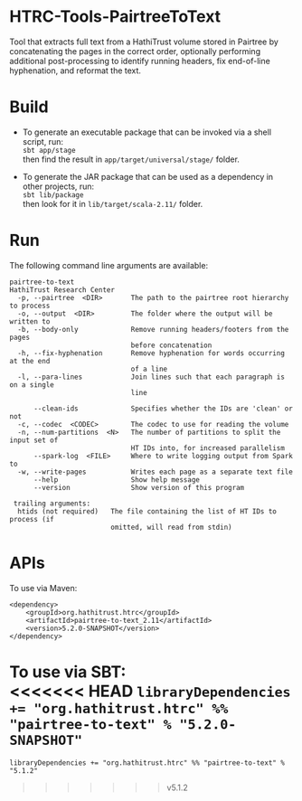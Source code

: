 # HTRC-Tools-PairtreeToText
Tool that extracts full text from a HathiTrust volume stored in Pairtree by concatenating the pages 
in the correct order, optionally performing additional post-processing to identify running headers, 
fix end-of-line hyphenation, and reformat the text.

# Build
* To generate an executable package that can be invoked via a shell script, run:  
  `sbt app/stage`  
  then find the result in `app/target/universal/stage/` folder.

* To generate the JAR package that can be used as a dependency in other projects, run:  
  `sbt lib/package`  
  then look for it in `lib/target/scala-2.11/` folder.
  
# Run
The following command line arguments are available:
```
pairtree-to-text
HathiTrust Research Center
  -p, --pairtree  <DIR>       The path to the pairtree root hierarchy to process
  -o, --output  <DIR>         The folder where the output will be written to
  -b, --body-only             Remove running headers/footers from the pages
                              before concatenation
  -h, --fix-hyphenation       Remove hyphenation for words occurring at the end
                              of a line
  -l, --para-lines            Join lines such that each paragraph is on a single
                              line

      --clean-ids             Specifies whether the IDs are 'clean' or not
  -c, --codec  <CODEC>        The codec to use for reading the volume
  -n, --num-partitions  <N>   The number of partitions to split the input set of
                              HT IDs into, for increased parallelism
      --spark-log  <FILE>     Where to write logging output from Spark to
  -w, --write-pages           Writes each page as a separate text file
      --help                  Show help message
      --version               Show version of this program

 trailing arguments:
  htids (not required)   The file containing the list of HT IDs to process (if
                         omitted, will read from stdin)
```

# APIs

To use via Maven:
```
<dependency>
    <groupId>org.hathitrust.htrc</groupId>
    <artifactId>pairtree-to-text_2.11</artifactId>
    <version>5.2.0-SNAPSHOT</version>
</dependency>
```

To use via SBT:  
<<<<<<< HEAD
`libraryDependencies += "org.hathitrust.htrc" %% "pairtree-to-text" % "5.2.0-SNAPSHOT"`
=======
`libraryDependencies += "org.hathitrust.htrc" %% "pairtree-to-text" % "5.1.2"`
>>>>>>> v5.1.2
